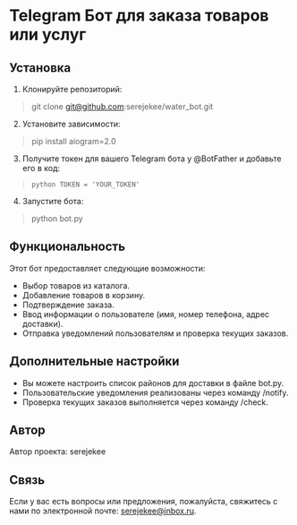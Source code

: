 # Telegram Бот для заказа товаров или услуг

## Установка

1. Клонируйте репозиторий:  
>git clone git@github.com:serejekee/water_bot.git
2. Установите зависимости:  
>pip install aiogram=2.0

3. Получите токен для вашего Telegram бота у @BotFather и добавьте его в код:  
>```python TOKEN = 'YOUR_TOKEN'```
4. Запустите бота:  
>python bot.py
## Функциональность
Этот бот предоставляет следующие возможности:
* Выбор товаров из каталога.
* Добавление товаров в корзину.
* Подтверждение заказа.
* Ввод информации о пользователе (имя, номер телефона, адрес доставки).
* Отправка уведомлений пользователям и проверка текущих заказов.
## Дополнительные настройки
* Вы можете настроить список районов для доставки в файле bot.py.
* Пользовательские уведомления реализованы через команду /notify.
* Проверка текущих заказов выполняется через команду /check.
## Автор
Автор проекта: serejekee
## Связь
Если у вас есть вопросы или предложения, пожалуйста, свяжитесь с нами по электронной почте: serejekee@inbox.ru.
